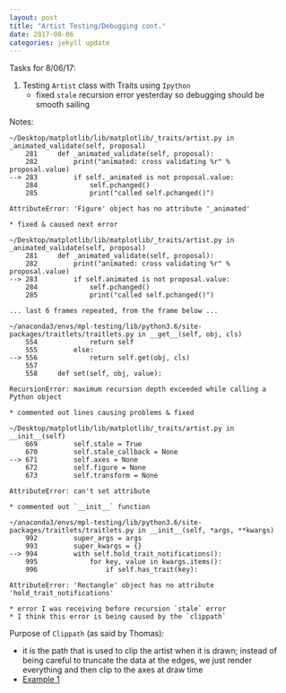```yaml
---
layout: post
title: "Artist Testing/Debugging cont."
date: 2017-08-06
categories: jekyll update
---
```


Tasks for 8/06/17:
1. Testing `Artist` class with Traits using `Ipython`
    * fixed `stale` recursion error yesterday so debugging should be smooth sailing

Notes:

~~~
~/Desktop/matplotlib/lib/matplotlib/_traits/artist.py in _animated_validate(self, proposal)
    281     def _animated_validate(self, proposal):
    282         print("animated: cross validating %r" % proposal.value)
--> 283         if self._animated is not proposal.value:
    284             self.pchanged()
    285             print("called self.pchanged()")

AttributeError: 'Figure' object has no attribute '_animated'
~~~
    * fixed & caused next error

~~~
~/Desktop/matplotlib/lib/matplotlib/_traits/artist.py in _animated_validate(self, proposal)
    281     def _animated_validate(self, proposal):
    282         print("animated: cross validating %r" % proposal.value)
--> 283         if self.animated is not proposal.value:
    284             self.pchanged()
    285             print("called self.pchanged()")

... last 6 frames repeated, from the frame below ...

~/anaconda3/envs/mpl-testing/lib/python3.6/site-packages/traitlets/traitlets.py in __get__(self, obj, cls)
    554             return self
    555         else:
--> 556             return self.get(obj, cls)
    557
    558     def set(self, obj, value):

RecursionError: maximum recursion depth exceeded while calling a Python object
~~~
    * commented out lines causing problems & fixed

~~~
~/Desktop/matplotlib/lib/matplotlib/_traits/artist.py in __init__(self)
    669         self.stale = True
    670         self.stale_callback = None
--> 671         self.axes = None
    672         self.figure = None
    673         self.transform = None

AttributeError: can't set attribute
~~~
    * commented out `__init__` function

~~~
~/anaconda3/envs/mpl-testing/lib/python3.6/site-packages/traitlets/traitlets.py in __init__(self, *args, **kwargs)
    992         super_args = args
    993         super_kwargs = {}
--> 994         with self.hold_trait_notifications():
    995             for key, value in kwargs.items():
    996                 if self.has_trait(key):

AttributeError: 'Rectangle' object has no attribute 'hold_trait_notifications'
~~~
    * error I was receiving before recursion `stale` error
    * I think this error is being caused by the `clippath`

Purpose of `Clippath` (as said by Thomas):
* it is the path that is used to clip the artist when it is drawn; instead of being careful to truncate the data at the edges, we just render everything and then clip to the axes at draw time
* [Example 1][ex1]

[ex1]:http://matplotlib.org/examples/images_contours_and_fields/image_demo_clip_path.html?highlight=clip
